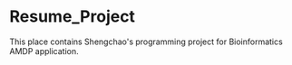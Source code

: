 # Resume_Project
This place contains Shengchao's programming project for Bioinformatics AMDP application.
